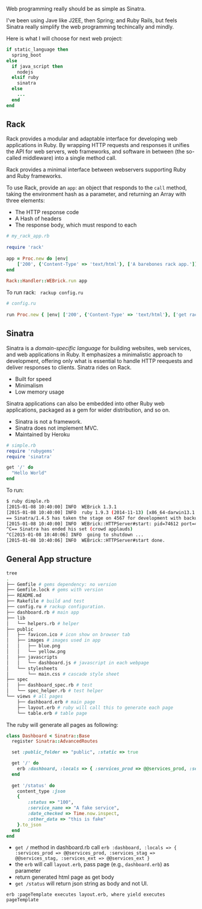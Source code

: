Web programming really should be as simple as Sinatra.

I've been using Jave like J2EE, then Spring; and Ruby Rails, but feels Sinatra really simplify the web programming techincally and mindly.

Here is what I will choose for next web project:
``` ruby
if static_language then
  spring_boot
else
  if java_script then
    nodejs
  elsif ruby
    sinatra
  else
    ...
  end
end
```

## Rack
Rack provides a modular and adaptable interface for developing web applications in Ruby. By wrapping HTTP requests and responses it unifies the API for web servers, web frameworks, and software in between (the so-called middleware) into a single method call.

Rack provides a minimal interface between webservers supporting Ruby and Ruby frameworks.

To use Rack, provide an `app`: an object that responds to the `call` method, taking the environment hash as a parameter, and returning an Array with three elements:

* The HTTP response code
* A Hash of headers
* The response body, which must respond to each

```ruby
# my_rack_app.rb
 
require 'rack'
 
app = Proc.new do |env|
    ['200', {'Content-Type' => 'text/html'}, ['A barebones rack app.']]
end
 
Rack::Handler::WEBrick.run app
```

To run rack: ` rackup config.ru`
```ruby
# config.ru
 
run Proc.new { |env| ['200', {'Content-Type' => 'text/html'}, ['get rack\'d']] }
```

## Sinatra
Sinatra is a *domain-specific language* for building websites, web services, and web applications in Ruby. It emphasizes a minimalistic approach to development, offering only what is essential to handle HTTP reequests and deliver responses to clients. Sinatra rides on Rack.
* Built for speed
* Minimalism
* Low memory usage

Sinatra applications can also be embedded into other Ruby web applications, packaged as a gem for wider distribution, and so on.
* Sinatra is not a framework.
* Sinatra does not implement MVC. 
* Maintained by Heroku

```ruby
# simple.rb
require 'rubygems'
require 'sinatra'

get '/' do
  "Hello World"
end
```
To run: 
```bash
$ ruby dimple.rb
[2015-01-08 10:40:00] INFO  WEBrick 1.3.1
[2015-01-08 10:40:00] INFO  ruby 1.9.3 (2014-11-13) [x86_64-darwin13.1.0]
== Sinatra/1.4.5 has taken the stage on 4567 for development with backup from WEBrick
[2015-01-08 10:40:00] INFO  WEBrick::HTTPServer#start: pid=74612 port=4567
^C== Sinatra has ended his set (crowd applauds)
^C[2015-01-08 10:40:06] INFO  going to shutdown ...
[2015-01-08 10:40:06] INFO  WEBrick::HTTPServer#start done.
```

## General App structure
```bash
tree
.
├── Gemfile # gems dependency: no version
├── Gemfile.lock # gems with version
├── README.md
├── Rakefile # build and test
├── config.ru # rackup configuration. 
├── dashboard.rb # main app
├── lib
│   └── helpers.rb # helper
├── public
│   ├── favicon.ico # icon show on browser tab
│   ├── images # images used in app
│   │   ├── blue.png
│   │   └── yellow.png
│   ├── javascripts
│   │   └── dashboard.js # javascript in each webpage
│   └── stylesheets
│       └── main.css # cascade style sheet
├── spec
│   ├── dashboard_spec.rb # test
│   └── spec_helper.rb # test helper
└── views # all pages
    ├── dashboard.erb # main page
    ├── layout.erb # ruby will call this to generate each page
    └── table.erb # table page
```
The ruby will generate all pages as following:
```ruby
class Dashboard < Sinatra::Base
  register Sinatra::AdvancedRoutes

  set :public_folder => "public", :static => true

  get '/' do
    erb :dashboard, :locals => { :services_prod => @@services_prod, :services_stag => @@services_stag, :services_ext => @@services_ext }
  end
  
  get '/status' do
    content_type :json
    {
        :status => "100",
        :service_name => "A fake service",
        :date_checked => Time.now.inspect,
        :other_data => "this is fake"
    }.to_json
  end
end
```
* `get /` method in dashboard.rb call `erb :dashboard, :locals => { :services_prod => @@services_prod, :services_stag => @@services_stag, :services_ext => @@services_ext }`
* the `erb` will call `layout.erb`, pass page (e.g., `dashboard.erb`) as parameter
* return generated html page as get body
* `get /status` will return json string as body and not UI.
```
erb :pageTemplate executes layout.erb, where yield executes pageTemplate
```
